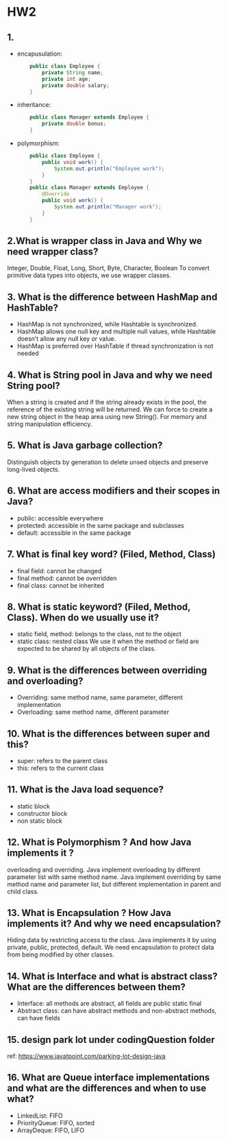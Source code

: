 # HW2

## 1.

- encapusulation:

  ```java
      public class Employee {
          private String name;
          private int age;
          private double salary;
      }
  ```

- inheritance:

  ```java
      public class Manager extends Employee {
          private double bonus;
      }
  ```

- polymorphism:

  ```java
      public class Employee {
          public void work() {
              System.out.println("Employee work");
          }
      }
      public class Manager extends Employee {
          @Override
          public void work() {
              System.out.println("Manager work");
          }
      }
  ```

## 2.What is wrapper class in Java and Why we need wrapper class?

Integer, Double, Float, Long, Short, Byte, Character, Boolean
To convert primitive data types into objects, we use wrapper classes.

## 3. What is the difference between HashMap and HashTable?

- HashMap is not synchronized, while Hashtable is synchronized.
- HashMap allows one null key and multiple null values, while Hashtable doesn’t allow any null key or value.
- HashMap is preferred over HashTable if thread synchronization is not needed

## 4. What is String pool in Java and why we need String pool?

When a string is created and if the string already exists in the pool, the reference of the existing string will be returned. We can force to create a new string object in the heap area using new String(). For memory and string manipulation efficiency.

## 5. What is Java garbage collection?

Distinguish objects by generation to delete unsed objects and preserve long-lived objects.

## 6. What are access modifiers and their scopes in Java?

- public: accessible everywhere
- protected: accessible in the same package and subclasses
- default: accessible in the same package

## 7. What is final key word? (Filed, Method, Class)

- final field: cannot be changed
- final method: cannot be overridden
- final class: cannot be inherited

## 8. What is static keyword? (Filed, Method, Class). When do we usually use it?

- static field, method: belongs to the class, not to the object
- static class: nested class
  We use it when the method or field are expected to be shared by all objects of the class.

## 9. What is the differences between overriding and overloading?

- Overriding: same method name, same parameter, different implementation
- Overloading: same method name, different parameter

## 10. What is the differences between super and this?

- super: refers to the parent class
- this: refers to the current class

## 11. What is the Java load sequence?

- static block
- constructor block
- non static block

## 12. What is Polymorphism ? And how Java implements it ?

overloading and overriding.
Java implement overloading by different parameter list with same method name.
Java implement overriding by same method name and parameter list, but different implementation in parent and child class.

## 13. What is Encapsulation ? How Java implements it? And why we need encapsulation?

Hiding data by restricting access to the class.
Java implements it by using private, public, protected, default.
We need encapsulation to protect data from being modified by other classes.

## 14. What is Interface and what is abstract class? What are the differences between them?

- Interface: all methods are abstract, all fields are public static final
- Abstract class: can have abstract methods and non-abstract methods, can have fields

## 15. design park lot under codingQuestion folder

ref: https://www.javatpoint.com/parking-lot-design-java

## 16. What are Queue interface implementations and what are the differences and when to use what?

- LinkedList: FIFO
- PriorityQueue: FIFO, sorted
- ArrayDeque: FIFO, LIFO
